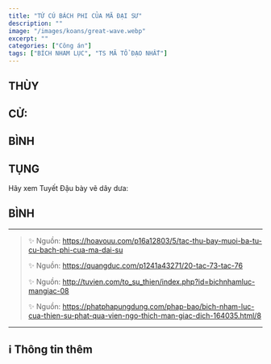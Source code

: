 ```yaml
---
title: "TỨ CÚ BÁCH PHI CỦA MÃ ĐẠI SƯ"
description: ""
image: "/images/koans/great-wave.webp"
excerpt: ""
categories: ["Công án"]
tags: ["BÍCH NHAM LỤC", "TS MÃ TỔ ĐẠO NHẤT"]
---
```


## THÙY

> 

## CỬ:

> 

## BÌNH



## TỤNG

Hãy xem Tuyết Đậu bày vẽ dây dưa:

> 

## BÌNH



<hr class="blog-rule" />

> ✨ Nguồn: https://hoavouu.com/p16a12803/5/tac-thu-bay-muoi-ba-tu-cu-bach-phi-cua-ma-dai-su
>
> ✨ Nguồn: https://quangduc.com/p1241a43271/20-tac-73-tac-76
>
> ✨ Nguồn: http://tuvien.com/to_su_thien/index.php?id=bichnhamluc-mangiac-08
>
> ✨ Nguồn: https://phatphapungdung.com/phap-bao/bich-nham-luc-cua-thien-su-phat-qua-vien-ngo-thich-man-giac-dich-164035.html/8

<hr class="blog-rule" />

## ℹ️ Thông tin thêm

[^1]: ⭐️ <a href="http://thuongchieu.net/index.php/phapthoai/suphu/4689-tsdaonhat" target="_blank">TS MÃ TỔ ĐẠO NHẤT</a>


